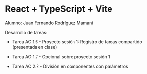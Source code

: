 # React + TypeScript + Vite



Alumno: Juan Fernando Rodríguez Mamani

Desarrollo de tareas:
- Tarea AC 1.6 - Proyecto sesión 1: Registro de tareas compartido (presentada en clase)
- Tarea AO 1.7 - Opcional sobre proyecto sesión 1

- Tarea AC 2.2 - División en componentes con parámetros